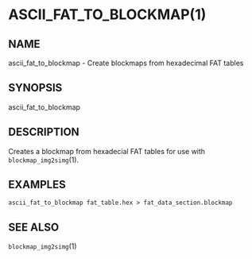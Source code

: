 # ASCII\_FAT\_TO\_BLOCKMAP(1)

## NAME
ascii\_fat\_to\_blockmap - Create blockmaps from hexadecimal FAT tables

## SYNOPSIS
ascii\_fat\_to\_blockmap

## DESCRIPTION
Creates a blockmap from hexadecial FAT tables for use with
`blockmap_img2simg`(1).

## EXAMPLES
`ascii_fat_to_blockmap fat_table.hex > fat_data_section.blockmap`

## SEE ALSO
`blockmap_img2simg`(1)
